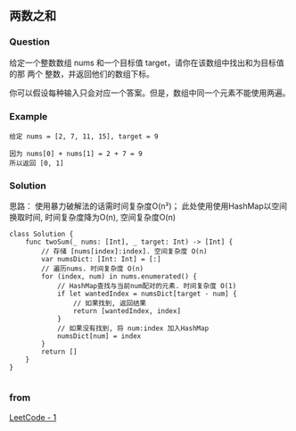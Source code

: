 ## 两数之和

### Question
给定一个整数数组 nums 和一个目标值 target，请你在该数组中找出和为目标值的那 两个 整数，并返回他们的数组下标。

你可以假设每种输入只会对应一个答案。但是，数组中同一个元素不能使用两遍。

### Example  

```
给定 nums = [2, 7, 11, 15], target = 9

因为 nums[0] + nums[1] = 2 + 7 = 9
所以返回 [0, 1]
```

### Solution

思路：
使用暴力破解法的话需时间复杂度O(n²)；
此处使用使用HashMap以空间换取时间, 时间复杂度降为O(n), 空间复杂度O(n)

```
class Solution {
    func twoSum(_ nums: [Int], _ target: Int) -> [Int] { 
        // 存储 [nums[index]:index]. 空间复杂度 O(n)
        var numsDict: [Int: Int] = [:]
        // 遍历nums. 时间复杂度 O(n)
        for (index, num) in nums.enumerated() {
            // HashMap查找与当前num配对的元素. 时间复杂度 O(1)
            if let wantedIndex = numsDict[target - num] {
                // 如果找到, 返回结果
                return [wantedIndex, index]
            }
            // 如果没有找到, 将 num:index 加入HashMap
            numsDict[num] = index
        }
        return []
    }
}


```

### from
[LeetCode - 1](https://leetcode-cn.com/problems/two-sum)